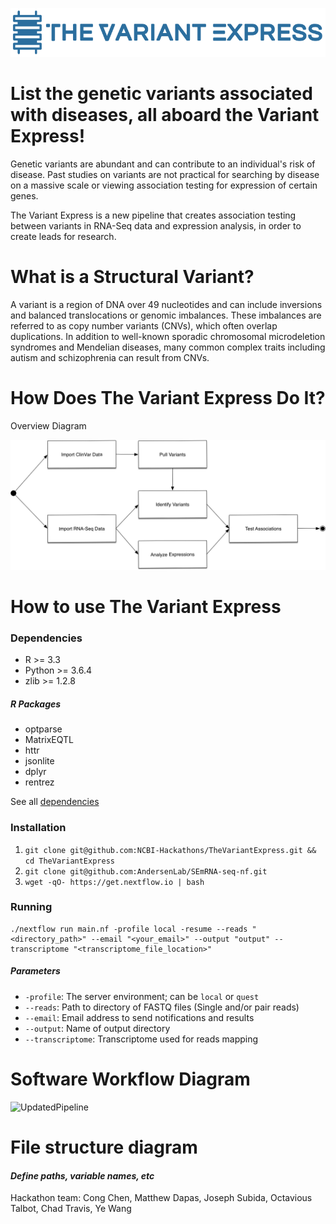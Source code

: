 ![Logo](images/Logo.png)

# List the genetic variants associated with diseases,  all aboard the Variant Express!

Genetic variants are abundant and can contribute to an individual's risk of disease. Past studies on variants are not practical for searching by disease on a massive scale or viewing association testing for expression of certain genes.  

The Variant Express is a new pipeline that creates association testing between variants in RNA-Seq data and expression analysis, in order to create leads for research. 

# What is a Structural Variant?

A variant is a region of DNA over 49 nucleotides and can include inversions and balanced translocations or genomic imbalances.  These imbalances are referred to as copy number variants (CNVs), which often overlap duplications.  In addition to well-known sporadic chromosomal microdeletion syndromes and Mendelian diseases, many common complex traits including autism and schizophrenia can result from CNVs.

# How Does The Variant Express Do It?

Overview Diagram

![Pipeline](images/pipeline.png)

# How to use The Variant Express

### Dependencies

- R >= 3.3
- Python >= 3.6.4
- zlib >= 1.2.8

##### R Packages
- optparse
- MatrixEQTL
- httr
- jsonlite
- dplyr
- rentrez

See all [dependencies](https://github.com/NCBI-Hackathons/TheVariantExpress/blob/master/DEPENDENCIES)

### Installation

1. `git clone git@github.com:NCBI-Hackathons/TheVariantExpress.git && cd TheVariantExpress`
2. `git clone git@github.com:AndersenLab/SEmRNA-seq-nf.git`
3. `wget -qO- https://get.nextflow.io | bash`

### Running

    ./nextflow run main.nf -profile local -resume --reads "<directory_path>" --email "<your_email>" --output "output" --transcriptome "<transcriptome_file_location>"

##### Parameters

- `-profile`: The server environment; can be `local` or `quest`
- `--reads`: Path to directory of FASTQ files (Single and/or pair reads)
- `--email`: Email address to send notifications and results
- `--output`: Name of output directory
- `--transcriptome`: Transcriptome used for reads mapping


# Software Workflow Diagram

![UpdatedPipeline](https://docs.google.com/drawings/d/e/2PACX-1vRj84kE1cPLvzOBnkFm1tWz4ZjQWhGTybDpKjc9rBf2huzqlTTA3ViRTK6sJX6qW4ra-3TqnIGJPmKk/pub?w=960&h=720)

# File structure diagram 
#### _Define paths, variable names, etc_

Hackathon team: Cong Chen, Matthew Dapas, Joseph Subida, Octavious Talbot, Chad Travis, Ye Wang

